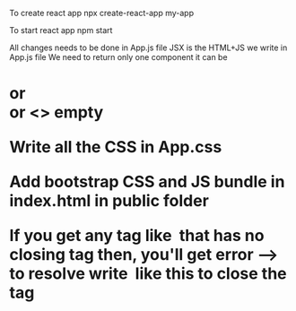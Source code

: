 To create react app 
npx create-react-app my-app

To start react app
npm start

All changes needs to be done in App.js file 
JSX is the HTML+JS we write in App.js file
We need to return only one component it can be <h1> or <div> or <> empty 

Write all the CSS in App.css

Add bootstrap CSS and JS bundle in index.html in public folder

If you get any tag like <img> that has no closing tag then,
you'll get error --> to resolve write <img /> like this to close the tag